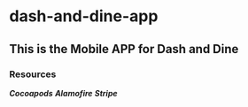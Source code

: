 # dash-and-dine-app
## This is the Mobile APP for Dash and Dine
### Resources
***Cocoapods***
***Alamofire***
***Stripe***
